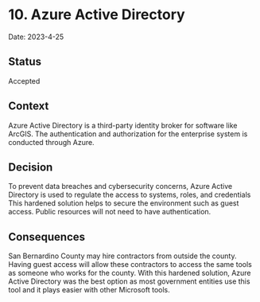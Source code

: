 # 10. Azure Active Directory

Date: 2023-4-25

## Status

Accepted

## Context

Azure Active Directory is a third-party identity broker for software like ArcGIS. The authentication and authorization for the enterprise system is conducted through Azure. 

## Decision

To prevent data breaches and cybersecurity concerns, Azure Active Directory is used to regulate the access to systems, roles, and credentials This hardened solution helps to secure the environment such as guest access. Public resources will not need to have authentication.

## Consequences

San Bernardino County may hire contractors from outside the county. Having guest access will allow these contractors to access the same tools as someone who works for the county. With this hardened solution, Azure Active Directory was the best option as most government entities use this tool and it plays easier with other Microsoft tools.